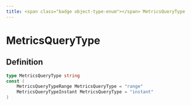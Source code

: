 ```yaml
---
title: <span class="badge object-type-enum"></span> MetricsQueryType
---
```

# <span class="badge object-type-enum"></span> MetricsQueryType

## Definition

```go
type MetricsQueryType string
const (
	MetricsQueryTypeRange MetricsQueryType = "range"
	MetricsQueryTypeInstant MetricsQueryType = "instant"
)

```
